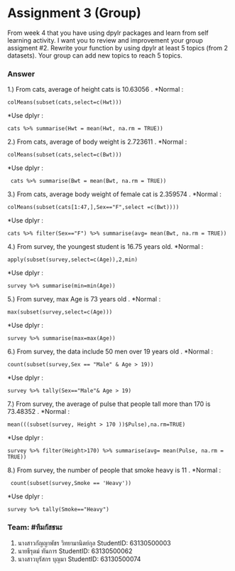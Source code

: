 # Assignment 3 (Group)
From week 4 that you have using dpylr packages and learn from self learning activity. I want you to review and improvement your group assigment 
#2. Rewrite your function by using dpylr at least 5 topics (from 2 datasets). Your group can add new topics to reach 5 topics.

### Answer

1.) From cats, average of height cats is 10.63056 .
*Normal : 
```{R} 
colMeans(subset(cats,select=c(Hwt)))
```
*Use dplyr :
```{R} 
cats %>% summarise(Hwt = mean(Hwt, na.rm = TRUE))
```

2.) From cats, average of body weight is  2.723611 .
*Normal : 
```{R}
colMeans(subset(cats,select=c(Bwt)))
```
*Use dplyr :
```{R} 
 cats %>% summarise(Bwt = mean(Bwt, na.rm = TRUE))
```

3.) From cats, average body weight of  female cat  is  2.359574 .
*Normal : 
```{R}
colMeans(subset(cats[1:47,],Sex=="F",select =c(Bwt))))
```
*Use dplyr :
```{R} 
cats %>% filter(Sex=="F") %>% summarise(avg= mean(Bwt, na.rm = TRUE))
```

4.) From survey, the youngest student  is 16.75 years old.
*Normal : 
```{R}
apply(subset(survey,select=c(Age)),2,min) 
```
*Use dplyr :
```{R} 
survey %>% summarise(min=min(Age))
```

5.) From survey, max Age is 73 years old .
*Normal : 
```{R}
max(subset(survey,select=c(Age)))
```
*Use dplyr :
```{R} 
survey %>% summarise(max=max(Age))
```

6.) From survey, the data include 50 men over 19 years old .
*Normal : 
```{R}
count(subset(survey,Sex == "Male" & Age > 19))
```
*Use dplyr :
```{R} 
survey %>% tally(Sex=="Male"& Age > 19)
```

7.) From survey, the average of pulse that people tall more than 170 is 73.48352 . 
*Normal : 
```{R}
mean(((subset(survey, Height > 170 ))$Pulse),na.rm=TRUE)
```
*Use dplyr :
```{R} 
survey %>% filter(Height>170) %>% summarise(avg= mean(Pulse, na.rm = TRUE))
```

8.) From survey, the number of  people that smoke heavy is 11 .
*Normal : 
```{R}
 count(subset(survey,Smoke == 'Heavy'))
```
*Use dplyr :
```{R} 
survey %>% tally(Smoke=="Heavy")
```

### Team: #ทีมกัสชนะ
1. นางสาวกัญญาพัชร วิทยามานิตย์กุล    StudentID: 63130500003
2. นายธีรุตม์ ทันการ                StudentID: 63130500062
3. นางสาวบุรัสกร บุญมา	           StudentID: 63130500074

